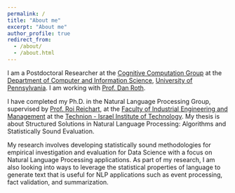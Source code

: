 ```yaml
---
permalink: /
title: "About me"
excerpt: "About me"
author_profile: true
redirect_from: 
  - /about/
  - /about.html
---
```

I am a Postdoctoral Researcher at the <a href = "https://cogcomp.seas.upenn.edu/">Cognitive Computation Group</a> at the <a href = "https://www.cis.upenn.edu/">Department of Computer and Information Science</a>, <a href = "https://home.www.upenn.edu/">University of Pennsylvania</a>. I am working with <a href = "https://www.cis.upenn.edu/~danroth/">Prof. Dan Roth</a>.

I have completed my Ph.D. in the Natural Language Processing Group, supervised by <a href = "https://ie.technion.ac.il/~roiri/">Prof. Roi Reichart</a>, at the <a href = "http://ie.technion.ac.il">Faculty of Industrial Engineering and Management</a> at the <a href = "http://www.technion.ac.il">Technion - Israel Institute of Technology</a>. My thesis is about Structured Solutions in Natural Language Processing: Algorithms and Statistically Sound Evaluation. 

<!--- My research involves building and investigating algorithms for structured prediction, with a focus on algorithms for NLP applications. I am interested in NLP, machine learning, statistics, probability, operation research and optimization.--->

My research involves developing statistically sound methodologies for empirical investigation and evaluation for Data Science with a focus on Natural Language Processing applications. As part of my research, I am also looking into ways to leverage the statistical properties of language to generate text that is useful for NLP applications such as event processing, fact validation, and summarization.

